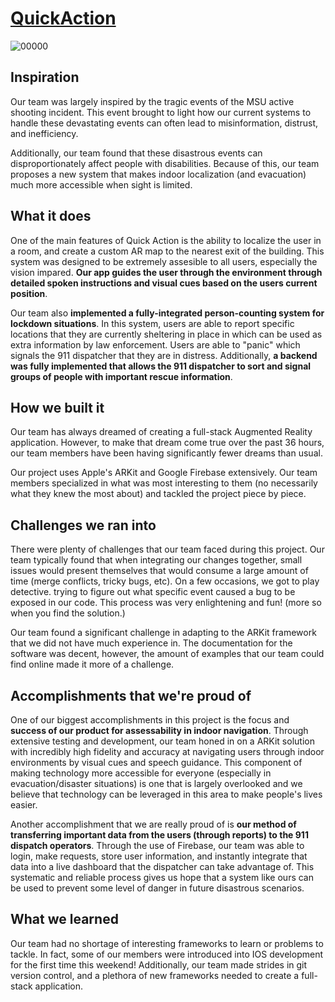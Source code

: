 # [QuickAction](https://youtu.be/JFAROM2cqHY)

![00000](https://user-images.githubusercontent.com/54146662/219953018-5f1eef03-468b-4432-8741-c9b90b9078e2.png)

## Inspiration
Our team was largely inspired by the tragic events of the MSU active shooting incident. This event brought to light how our current systems to handle these devastating events can often lead to misinformation, distrust, and inefficiency.

Additionally, our team found that these disastrous events can disproportionately affect people with disabilities. Because of this, our team proposes a new system that makes indoor localization (and evacuation) much more accessible when sight is limited. 

## What it does
One of the main features of Quick Action is the ability to localize the user in a room, and create a custom AR map to the nearest exit of the building. This system was designed to be extremely assesible to all users, especially the vision impared. **Our app guides the user through the environment through detailed spoken instructions and visual cues based on the users current position**. 

Our team also **implemented a fully-integrated person-counting system for lockdown situations**. In this system, users are able to report specific locations that they are currently sheltering in place in which can be used as extra information by law enforcement. Users are able to "panic" which signals the 911 dispatcher that they are in distress. Additionally, **a backend was fully implemented that allows the 911 dispatcher to sort and signal groups of people with important rescue information**.

## How we built it
Our team has always dreamed of creating a full-stack Augmented Reality application. However, to make that dream come true over the past 36 hours, our team members have been having significantly fewer dreams than usual.

Our project uses Apple's ARKit and Google Firebase extensively. Our team members specialized in what was most interesting to them (no necessarily what they knew the most about) and tackled the project piece by piece.

## Challenges we ran into
There were plenty of challenges that our team faced during this project. Our team typically found that when integrating our changes together, small issues would present themselves that would consume a large amount of time (merge conflicts, tricky bugs, etc). On a few occasions, we got to play detective. trying to figure out what specific event caused a bug to be exposed in our code. This process was very enlightening and fun! (more so when you find the solution.)

Our team found a significant challenge in adapting to the ARKit framework that we did not have much experience in. The documentation for the software was decent, however, the amount of examples that our team could find online made it more of a challenge. 

## Accomplishments that we're proud of
One of our biggest accomplishments in this project is the focus and **success of our product for assessability in indoor navigation**. Through extensive testing and development, our team honed in on a ARKit solution with incredibly high fidelity and accuracy at navigating users through indoor environments by visual cues and speech guidance. This component of making technology more accessible for everyone (especially in evacuation/disaster situations) is one that is largely overlooked and we believe that technology can be leveraged in this area to make people's lives easier. 

Another accomplishment that we are really proud of is **our method of transferring important data from the users (through reports) to the 911 dispatch operators**. Through the use of Firebase, our team was able to login, make requests, store user information, and instantly integrate that data into a live dashboard that the dispatcher can take advantage of. This systematic and reliable process gives us hope that a system like ours can be used to prevent some level of danger in future disastrous scenarios.

## What we learned
Our team had no shortage of interesting frameworks to learn or problems to tackle. In fact, some of our members were introduced into IOS development for the first time this weekend! Additionally, our team made strides in git version control, and a plethora of new frameworks needed to create a full-stack application.
